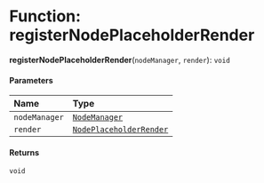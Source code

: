# Function: registerNodePlaceholderRender

**registerNodePlaceholderRender**(`nodeManager`, `render`): `void`

#### Parameters

| Name | Type |
| :------ | :------ |
| `nodeManager` | [`NodeManager`](/auto-docs/form-core/classes/NodeManager.md) |
| `render` | [`NodePlaceholderRender`](/auto-docs/form-core/types/NodePlaceholderRender.md) |

#### Returns

`void`
